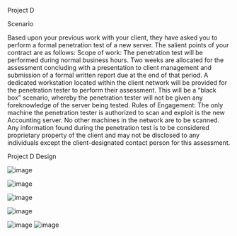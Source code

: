 Project D 

Scenario

Based upon your previous work with your client, they have asked you to perform a formal penetration
test of a new server. The salient points of your contract are as follows:
Scope of work: The penetration test will be performed during normal business hours. Two
weeks are allocated for the assessment concluding with a presentation to client management
and submission of a formal written report due at the end of that period. A dedicated
workstation located within the client network will be provided for the penetration tester to
perform their assessment. This will be a “black box” scenario, whereby the penetration tester
will not be given any foreknowledge of the server being tested.
Rules of Engagement: The only machine the penetration tester is authorized to scan and exploit
is the new Accounting server. No other machines in the network are to be scanned. Any
information found during the penetration test is to be considered proprietary property of the
client and may not be disclosed to any individuals except the client-designated contact person
for this assessment.

Project D Design 

![image](https://user-images.githubusercontent.com/78877077/117678556-22ea4300-b175-11eb-8f0d-5322e5630c70.png)

![image](https://user-images.githubusercontent.com/78877077/117678658-3695a980-b175-11eb-86b1-c348e49a56ba.png)

![image](https://user-images.githubusercontent.com/78877077/117679009-86747080-b175-11eb-850a-b24603c49809.png)

![image](https://user-images.githubusercontent.com/78877077/117679340-ccc9cf80-b175-11eb-9048-aff5f07ff6a0.png)

![image](https://user-images.githubusercontent.com/78877077/117679418-e0753600-b175-11eb-80b6-757f199df09c.png)                 ![image](https://user-images.githubusercontent.com/78877077/117679444-e66b1700-b175-11eb-89e6-13e70fbd6b20.png)





